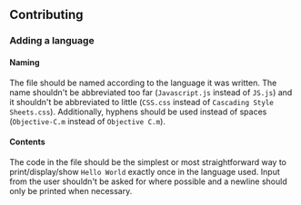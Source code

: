 ## Contributing

### Adding a language

#### Naming

The file should be named according to the language it was written. The name shouldn't be abbreviated too far (`Javascript.js` instead of `JS.js`) and it shouldn't be abbreviated to little (`CSS.css` instead of `Cascading Style Sheets.css`). Additionally, hyphens should be used instead of spaces (`Objective-C.m` instead of `Objective C.m`).

#### Contents

The code in the file should be the simplest or most straightforward way to print/display/show `Hello World` exactly once in the language used. Input from the user shouldn't be asked for where possible and a newline should only be printed when necessary.


